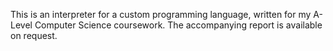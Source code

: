This is an interpreter for a custom programming language, written for my A-Level Computer Science coursework. The accompanying report is available on request.

